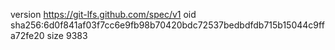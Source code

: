 version https://git-lfs.github.com/spec/v1
oid sha256:6d0f841af03f7cc6e9fb98b70420bdc72537bedbdfdb715b15044c9ffa72fe20
size 9383
